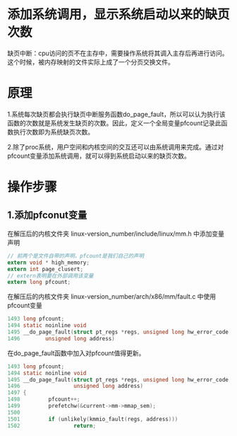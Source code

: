 # 添加系统调用，显示系统启动以来的缺页次数

缺页中断：cpu访问的页不在主存中，需要操作系统将其调入主存后再进行访问。这个时候，被内存映射的文件实际上成了一个分页交换文件。

# 原理
1.系统每次缺页都会执行缺页中断服务函数do_page_fault，所以可以认为执行该函数的次数就是系统发生缺页的次数。因此，定义一个全局变量pfcount记录此函数执行次数即为系统缺页次数。

2.除了proc系统，用户空间和内核空间的交互还可以由系统调用来完成。通过对pfcount变量添加系统调用，就可以得到系统启动以来的缺页次数。

# 操作步骤
## 1.添加pfconut变量
在解压后的内核文件夹 linux-version_number/include/linux/mm.h 中添加变量声明
```c
// 前两个是文件自带的声明，pfcount是我们自己的声明
extern void * high_memory;
extern int page_clusert;
// extern表明要在外部调用该变量
extern long pfcount;
```

在解压后的内核文件夹 linux-version_number/arch/x86/mm/fault.c 中使用pfcount变量
```c
1493 long pfcount;
1494 static noinline void
1495 __do_page_fault(struct pt_regs *regs, unsigned long hw_error_code, 
1496 		unsigned long address)
```

在do_page_fault函数中加入对pfcount值得更新。
```c
1493 long pfcount;
1494 static noinline void
1495 __do_page_fault(struct pt_regs *regs, unsigned long hw_error_code,
1496                 unsigned long address)
1497 {
1498         pfcount++;
1499         prefetchw(&current->mm->mmap_sem);
1500
1501         if (unlikely(kmmio_fault(regs, address)))
1502                 return;
```
